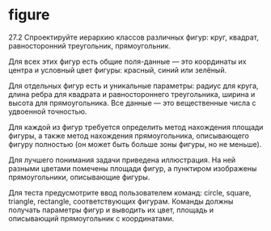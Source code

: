 # figure
27.2
Спроектируйте иерархию классов различных фигур: круг, квадрат, равносторонний треугольник, прямоугольник.

Для всех этих фигур есть общие поля-данные — это координаты их центра и условный цвет фигуры: красный, синий или зелёный.

Для отдельных фигур есть и уникальные параметры: радиус для круга, длина ребра для квадрата и равностороннего треугольника, ширина и высота для прямоугольника. Все данные — это вещественные числа с удвоенной точностью.

Для каждой из фигур требуется определить метод нахождения площади фигуры, а также метод нахождения прямоугольника, описывающего фигуру полностью (он может быть больше зоны фигуры, но не меньше).

Для лучшего понимания задачи приведена иллюстрация. На ней разными цветами помечены площади фигур, а пунктиром изображены прямоугольники, описывающие фигуры.

Для теста предусмотрите ввод пользователем команд: circle, square, triangle, rectangle, соответствующих фигурам. Команды должны получать параметры фигур и выводить их цвет, площадь и описывающий прямоугольник с координатами.
